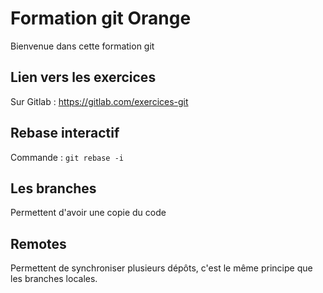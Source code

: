# Formation git Orange

Bienvenue dans cette formation git

## Lien vers les exercices

Sur Gitlab : https://gitlab.com/exercices-git

## Rebase interactif

Commande : `git rebase -i`

## Les branches

Permettent d'avoir une copie du code

## Remotes

Permettent de synchroniser plusieurs dépôts, c'est le même principe que les branches locales.
